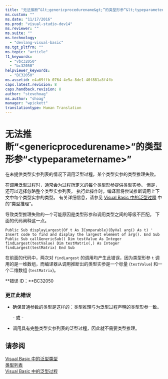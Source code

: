 ```yaml
---
title: "无法推断“&lt;genericprocedurename&gt;”的类型形参“&lt;typeparametername&gt;” | Microsoft Docs"
ms.custom: ""
ms.date: "11/17/2016"
ms.prod: "visual-studio-dev14"
ms.reviewer: ""
ms.suite: ""
ms.technology: 
  - "devlang-visual-basic"
ms.tgt_pltfrm: ""
ms.topic: "article"
f1_keywords: 
  - "vbc32050"
  - "bc32050"
helpviewer_keywords: 
  - "BC32050"
ms.assetid: e4a69ffb-0764-4e5a-8de1-40f881a3f4fb
caps.latest.revision: 8
caps.handback.revision: 8
author: "stevehoag"
ms.author: "shoag"
manager: "wpickett"
translationtype: Human Translation
---
```

# 无法推断“&lt;genericprocedurename&gt;”的类型形参“&lt;typeparametername&gt;”
在未提供类型实参列表的情况下调用泛型过程，某个类型实参的类型推理失败。  
  
 在调用泛型过程时，通常会为过程所定义的每个类型形参提供类型实参。 但是，还可以选择忽略整个类型实参列表。 执行此操作时，编译器将尝试推断调用上下文中每个类型实参的类型。 有关详细信息，请参见 [Visual Basic 中的泛型过程](../../visual-basic/programming-guide/language-features/data-types/generic-procedures.md) 中的“类型推理”。  
  
 导致类型推理失败的一个可能原因是类型形参和调用类型之间的等级不匹配。 下面的代码阐释这一点。  
  
```  
Public Sub displayLargest(Of t As IComparable)(ByVal arg() As t) ' Insert code to find and display the largest element of arg(). End Sub Public Sub callGenericSub() Dim testValue As Integer findLargest(testValue) Dim testMatrix(,) As Integer findLargest(testMatrix) End Sub  
```  
  
 在前面的代码中，两次对 `findLargest` 的调用均产生此错误，因为类型形参 `t` 调用的是一维数组，而编译器从调用推断出的类型实参是一个标量 \(`testValue`\) 和一个二维数组 \(`testMatrix`\)。  
  
 **错误 ID：**BC32050  
  
### 更正此错误  
  
-   确保普通参数的类型是这样的：类型推理与为泛型过程声明的类型形参一致。  
  
     \- 或 \-  
  
-   调用具有完整类型实参列表的泛型过程，因此就不需要类型推理。  
  
## 请参阅  
 [Visual Basic 中的泛型类型](../../visual-basic/programming-guide/language-features/data-types/generic-types.md)   
 [类型列表](../../visual-basic/language-reference/statements/type-list.md)   
 [Visual Basic 中的泛型过程](../../visual-basic/programming-guide/language-features/data-types/generic-procedures.md)